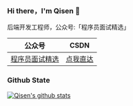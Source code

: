 ### Hi there，I'm Qisen 👋

后端开发工程师，公众号:「程序员面试精选」


|  公众号 |CSDN |
|  ----| --- |
| [程序员面试精选](https://imgconvert.csdnimg.cn/aHR0cHM6Ly9tbWJpei5xcGljLmNuL21tYml6X3BuZy9KYmlhZUtucEd1NmlheEFNcGJoZUJvOElBeDBxV2FObEVpY0VvRkRlQkpwdWNIWVZhczFqT09xUDlXQndKaWJlMWNrTVdlNmRhdlZxTU9pYjVhbmlhWmlhN1hwOHcvNjQw?x-oss-process=image/format,png) | [点我直达](https://blog.csdn.net/dianxin113)


### Github State

[![Qisen's github stats](https://github-readme-stats.vercel.app/api?username=jishi92&show_icons=true&title_color=fff&icon_color=79ff97&text_color=9f9f9f&bg_color=151515)](https://github.com/anuraghazra/github-readme-stats)
